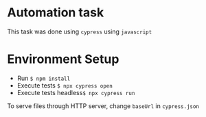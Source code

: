 # Automation task

This task was done using `cypress` using `javascript`


# Environment Setup

 - Run `$ npm install`
 - Execute tests `$ npx cypress open`
 - Execute tests headless`$ npx cypress run` 

To serve files through HTTP server, change `baseUrl` in `cypress.json`
